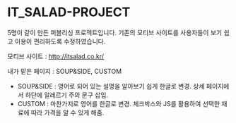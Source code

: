# IT_SALAD-PROJECT

5명이 같이 만든 퍼블리싱 프로젝트입니다.
기존의 모티브 사이트를 사용자들이 보기 쉽고 이용이 편리하도록 수정하였습니다.

모티브 사이트 : http://itsalad.co.kr/ 

내가 맡은 페이지 : SOUP&SIDE, CUSTOM
  - SOUP&SIDE : 영어로 되어 있는 설명을 알아보기 쉽게 한글로 변경.
                상세 페이지에서 하단에 알레르기 주의 문구 삽입.
  - CUSTOM : 마찬가지로 영어를 한글로 변경.
             체크박스와 JS를 활용하여 선택한 재료에 따라 가격을 알 수 있게 해줌.
